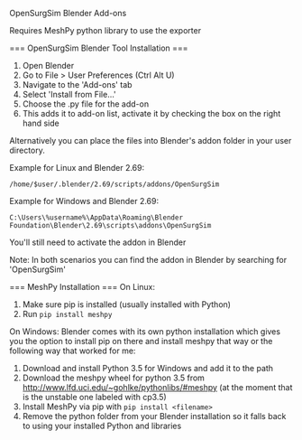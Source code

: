 OpenSurgSim Blender Add-ons

Requires MeshPy python library to use the exporter

=== OpenSurgSim Blender Tool Installation ===
1) Open Blender
2) Go to File > User Preferences (Ctrl Alt U)
3) Navigate to the 'Add-ons' tab
4) Select 'Install from File...'
5) Choose the .py file for the add-on
6) This adds it to add-on list, activate it by checking the box on the right hand side

Alternatively you can place the files into Blender's addon folder in your user directory.

Example for Linux and Blender 2.69:

```/home/$user/.blender/2.69/scripts/addons/OpenSurgSim```

Example for Windows and Blender 2.69:

```C:\Users\%username%\AppData\Roaming\Blender Foundation\Blender\2.69\scripts\addons\OpenSurgSim```

You'll still need to activate the addon in Blender

Note: In both scenarios you can find the addon in Blender by searching for 'OpenSurgSim'

=== MeshPy Installation ===
On Linux:
1) Make sure pip is installed (usually installed with Python)
2) Run `pip install meshpy`

On Windows:
Blender comes with its own python installation which gives you the option to install pip on there and install meshpy that way or the following way that worked for me:

1) Download and install Python 3.5 for Windows and add it to the path
2) Download the meshpy wheel for python 3.5 from http://www.lfd.uci.edu/~gohlke/pythonlibs/#meshpy (at the moment that is the unstable one labeled with cp3.5)
3) Install MeshPy via pip with `pip install <filename>`
4) Remove the python folder from your Blender installation so it falls back to using your installed Python and libraries
